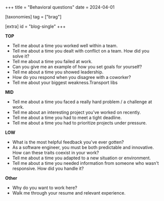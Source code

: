 +++
title = "Behavioral questions"
date = 2024-04-01

[taxonomies]
tag = ["brag"]

[extra]
id = "blog-single"
+++

**TOP**
- Tell me about a time you worked well within a team.
- Tell me about a time you dealt with conflict on a team. How did you solve it?
- Tell me about a time you failed at work.
- Can you give me an example of how you set goals for yourself?
- Tell me about a time you showed leadership.
- How do you respond when you disagree with a coworker?
- Tell me about your biggest weakness.Transport libs

**MID**
- Tell me about a time you faced a really hard problem / a challenge at work.
- Tell me about an interesting project you’ve worked on recently.
- Tell me about a time you had to meet a tight deadline.
- Tell me about a time you had to prioritize projects under pressure.

**LOW**
- What is the most helpful feedback you've ever gotten?
- As a software engineer, you must be both predictable and innovative. How can these traits coexist
  in your work?
- Tell me about a time you adapted to a new situation or environment.
- Tell me about a time you needed information from someone who wasn't responsive. How did you
    handle it?

**Other**
- Why do you want to work here?
- Walk me through your resume and relevant experience.

